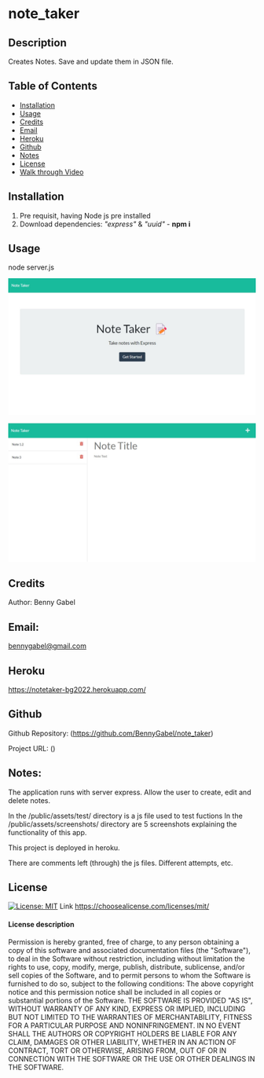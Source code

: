 
# note_taker

## Description
  Creates Notes. Save and update them in JSON file.
  
## Table of Contents
- [Installation](#installation)
- [Usage](#usage)
- [Credits](#credits)
- [Email](#email)
- [Heroku](#heroku)
- [Github](#github)
- [Notes](#notes)
- [License](#license)
- [Walk through Video](#video)

## Installation
1) Pre requisit, having Node js pre installed 
2) Download dependencies:     *"express"*   &   *"uuid"*       - **npm i**

## Usage
node server.js

![Application](public/assets/screenshots/1%20Front%20Screen.jpg?raw=true)

![Application](public/assets/screenshots/2%20displaying%20all%20notes.jpg)


## Credits
Author: Benny Gabel

## Email: 
bennygabel@gmail.com

## Heroku 
https://notetaker-bg2022.herokuapp.com/

## Github

Github Repository:  (https://github.com/BennyGabel/note_taker)

Project URL: ()

## Notes: 
The application runs with server express.
Allow the user to create, edit and delete notes.

In the /public/assets/test/ directory is a js file used to test fuctions
In the /public/assets/screenshots/ directory are 5 screenshots explaining the functionality of this app.

This project is deployed in heroku.

There are comments left (through) the js files. Different attempts, etc.


## License  
[![License: MIT](https://img.shields.io/badge/License-MIT-yellow.svg)](https://opensource.org/licenses/MIT)
Link https://choosealicense.com/licenses/mit/

#### License description
Permission is hereby granted, free of charge, to any person obtaining a copy of this software and associated documentation files (the "Software"), to deal in the Software without restriction, including without limitation the rights to use, copy, modify, merge, publish, distribute, sublicense, and/or sell copies of the Software, and to permit persons to whom the Software is furnished to do so, subject to the following conditions: The above copyright notice and this permission notice shall be included in all copies or substantial portions of the Software. THE SOFTWARE IS PROVIDED "AS IS", WITHOUT WARRANTY OF ANY KIND, EXPRESS OR IMPLIED, INCLUDING BUT NOT LIMITED TO THE WARRANTIES OF MERCHANTABILITY, FITNESS FOR A PARTICULAR PURPOSE AND NONINFRINGEMENT. IN NO EVENT SHALL THE AUTHORS OR COPYRIGHT HOLDERS BE LIABLE FOR ANY CLAIM, DAMAGES OR OTHER LIABILITY, WHETHER IN AN ACTION OF CONTRACT, TORT OR OTHERWISE, ARISING FROM, OUT OF OR IN CONNECTION WITH THE SOFTWARE OR THE USE OR OTHER DEALINGS IN THE SOFTWARE.

